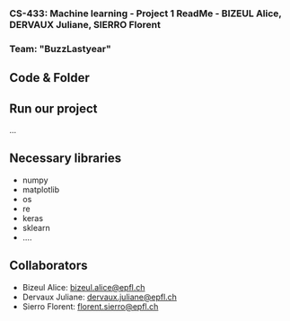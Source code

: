 ### CS-433: Machine learning - Project 1 ReadMe - BIZEUL Alice, DERVAUX Juliane, SIERRO Florent
### Team: "BuzzLastyear" 

## Code & Folder


## Run our project
...

## Necessary libraries
* numpy
* matplotlib
* os
* re
* keras
* sklearn
* ....

## Collaborators
* Bizeul Alice:	 	bizeul.alice@epfl.ch
* Dervaux Juliane:	dervaux.juliane@epfl.ch
* Sierro Florent:	florent.sierro@epfl.ch
